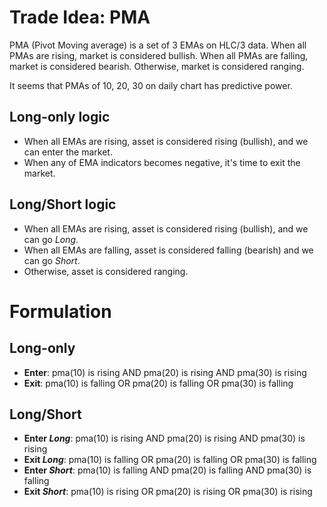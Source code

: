 
# Trade Idea: PMA
PMA (Pivot Moving average) is a set of 3 EMAs on HLC/3 data. When all PMAs are rising, market is considered bullish. When all PMAs are falling, market is considered bearish. Otherwise, market is considered ranging.

It seems that PMAs of 10, 20, 30 on daily chart has predictive power.

## Long-only logic
* When all EMAs are rising, asset is considered rising (bullish), and we can enter the market.
* When any of EMA indicators becomes negative, it's time to exit the market.

## Long/Short logic
* When all EMAs are rising, asset is considered rising (bullish), and we can go _Long_.
* When all EMAs are falling, asset is considered falling (bearish) and we can go _Short_.
* Otherwise, asset is considered ranging. 

# Formulation

## Long-only
* **Enter**: pma(10) is rising AND pma(20) is rising AND pma(30) is rising
* **Exit**: pma(10) is falling OR pma(20) is falling OR pma(30) is falling

## Long/Short
* **Enter _Long_**: pma(10) is rising AND pma(20) is rising AND pma(30) is rising
* **Exit _Long_**: pma(10) is falling OR pma(20) is falling OR pma(30) is falling
* **Enter _Short_**: pma(10) is falling AND pma(20) is falling AND pma(30) is falling
* **Exit _Short_**: pma(10) is rising OR pma(20) is rising OR pma(30) is rising
	
